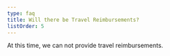 ```yaml
---
type: faq
title: Will there be Travel Reimbursements?
listOrder: 5
---
```

At this time, we can not provide travel reimbursements.
